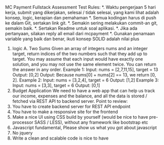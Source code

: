 MC Payment Fullstack Assessment Test
Rules:
*. Waktu pengerjaan 5 hari kerja, submit yang dikerjakan, selesai / tidak selesai, yang kami
lihat adalah konsep, logic, kerapian dan pemahaman
*. Semua kodingan harus di push ke dalam Git, sertakan link git.
*. Semakin sering melakukan commit-an git, semakin baik.
*. Sertakan Readme untuk soal aplikasi.
*. Jika ada pertanyaan, silakan reply all email dari mcpayment
*. Gunakan penamaan variable yang baik dan benar, ikuti konsep SOLID adalah nilai plus
1. logic
A. Two Sums
Given an array of integers nums and an integer target, return indices of the two numbers
such that they add up to target.
You may assume that each input would have exactly one solution, and you may not use
the same element twice. You can return the answer in any order.
Example 1:
Input: nums = [2,7,11,15], target = 13
Output: [0,2]
Output: Because nums[0] + nums[2] == 13, we return [0, 2].
Example 2:
Input: nums = [3,2,4], target = 6
Output: [1,2]
Example 3:
Input: nums = [3,3], target = 6
Output: [0,1]
2. Budget Application
We need to have a web app that can help us track our income, expenses and the balance,
and all the data is stored / fetched via REST API to backend server.
Point to review:
1. You have to create backend server for REST API endpoint
2. You have to make a responsive site for the frontend
3. Make a nice UI using CSS build by yourself (would be nice to have pre-processor
SASS / LESS), without any framework like bootstrap etc
4. Javascript fundamental, Please show us what you got about javascript
5. No jquery
6. Write a clean and scalable code is nice to have